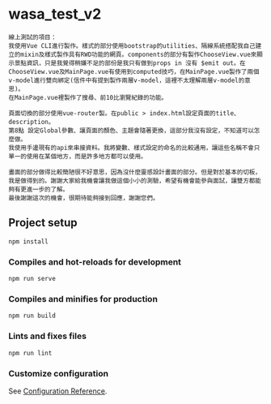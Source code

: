 # wasa_test_v2
```
線上測試的項目：
我使用Vue CLI進行製作。樣式的部分使用bootstrap的utilities、隔線系統搭配我自己建立的mixin及樣式製作具有RWD功能的網頁。components的部分有製作ChooseView.vue來顯示景點資訊，只是我覺得稍嫌不足的部份是我只有做到props in 沒有 $emit out。在ChooseView.vue及MainPage.vue有使用到computed技巧，在MainPage.vue製作了兩個v-model進行雙向綁定(信件中有提到製作兩層v-model，這裡不太理解兩層v-model的意思)。
在MainPage.vue裡製作了搜尋、前10比瀏覽紀錄的功能。

頁面切換的部分使用vue-router製。在public > index.html設定頁面的title、description。
第8點 設定Global參數、讓頁面的顏色、主題會隨著更換，這部分我沒有設定，不知道可以怎麼做。
我使用手邊現有的api來串接資料。我將變數、樣式設定的命名的比較通用，讓這些名稱不會只單一的使用在某個地方，而是許多地方都可以使用。

畫面的部分做得比較簡陋很不好意思，因為沒什麼靈感設計畫面的部分。但是對於基本的切板，我是做得到的。謝謝大家給我機會讓我做這個小小的測驗，希望有機會能參與面試，讓雙方都能夠有更進一步的了解。
最後謝謝這次的機會，很期待能夠接到回應，謝謝您們。
```
## Project setup
```
npm install
```

### Compiles and hot-reloads for development
```
npm run serve
```

### Compiles and minifies for production
```
npm run build
```

### Lints and fixes files
```
npm run lint
```

### Customize configuration
See [Configuration Reference](https://cli.vuejs.org/config/).
